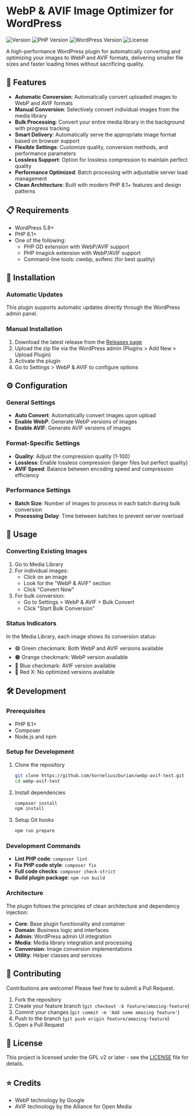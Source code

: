 # WebP & AVIF Image Optimizer for WordPress

![Version](https://img.shields.io/github/v/release/korneliuszburian/webp-avif-test?sort=semver&style=flat-square)
![PHP Version](https://img.shields.io/badge/php-%3E%3D8.1-blue?style=flat-square)
![WordPress Version](https://img.shields.io/badge/wordpress-%3E%3D5.8-blue?style=flat-square)
![License](https://img.shields.io/github/license/korneliuszburian/webp-avif-test?style=flat-square)

A high-performance WordPress plugin for automatically converting and optimizing your images to WebP and AVIF formats, delivering smaller file sizes and faster loading times without sacrificing quality.

## 🌟 Features

- **Automatic Conversion**: Automatically convert uploaded images to WebP and AVIF formats
- **Manual Conversion**: Selectively convert individual images from the media library
- **Bulk Processing**: Convert your entire media library in the background with progress tracking
- **Smart Delivery**: Automatically serve the appropriate image format based on browser support
- **Flexible Settings**: Customize quality, conversion methods, and performance parameters
- **Lossless Support**: Option for lossless compression to maintain perfect quality
- **Performance Optimized**: Batch processing with adjustable server load management
- **Clean Architecture**: Built with modern PHP 8.1+ features and design patterns

## 📋 Requirements

- WordPress 5.8+
- PHP 8.1+
- One of the following:
  - PHP GD extension with WebP/AVIF support
  - PHP Imagick extension with WebP/AVIF support
  - Command-line tools: cwebp, avifenc (for best quality)

## 🚀 Installation

### Automatic Updates

This plugin supports automatic updates directly through the WordPress admin panel.

### Manual Installation

1. Download the latest release from the [Releases page](https://github.com/korneliuszburian/webp-avif-test/releases)
2. Upload the zip file via the WordPress admin (Plugins > Add New > Upload Plugin)
3. Activate the plugin
4. Go to Settings > WebP & AVIF to configure options

## ⚙️ Configuration

### General Settings

- **Auto Convert**: Automatically convert images upon upload
- **Enable WebP**: Generate WebP versions of images
- **Enable AVIF**: Generate AVIF versions of images

### Format-Specific Settings

- **Quality**: Adjust the compression quality (1-100)
- **Lossless**: Enable lossless compression (larger files but perfect quality)
- **AVIF Speed**: Balance between encoding speed and compression efficiency

### Performance Settings

- **Batch Size**: Number of images to process in each batch during bulk conversion
- **Processing Delay**: Time between batches to prevent server overload

## 🔧 Usage

### Converting Existing Images

1. Go to Media Library
2. For individual images:
   - Click on an image
   - Look for the "WebP & AVIF" section
   - Click "Convert Now"
3. For bulk conversion:
   - Go to Settings > WebP & AVIF > Bulk Convert
   - Click "Start Bulk Conversion"

### Status Indicators

In the Media Library, each image shows its conversion status:
- 🟢 Green checkmark: Both WebP and AVIF versions available
- 🟠 Orange checkmark: WebP version available
- 🔵 Blue checkmark: AVIF version available
- 🔴 Red X: No optimized versions available

## 🛠 Development

### Prerequisites

- PHP 8.1+
- Composer
- Node.js and npm

### Setup for Development

1. Clone the repository
   ```bash
   git clone https://github.com/korneliuszburian/webp-avif-test.git
   cd webp-avif-test
   ```

2. Install dependencies
   ```bash
   composer install
   npm install
   ```

3. Setup Git hooks
   ```bash
   npm run prepare
   ```

### Development Commands

- **Lint PHP code**: `composer lint`
- **Fix PHP code style**: `composer fix`
- **Full code checks**: `composer check-strict`
- **Build plugin package**: `npm run build`

### Architecture

The plugin follows the principles of clean architecture and dependency injection:

- **Core**: Base plugin functionality and container
- **Domain**: Business logic and interfaces
- **Admin**: WordPress admin UI integration
- **Media**: Media library integration and processing
- **Conversion**: Image conversion implementations
- **Utility**: Helper classes and services

## 🔄 Contributing

Contributions are welcome! Please feel free to submit a Pull Request.

1. Fork the repository
2. Create your feature branch (`git checkout -b feature/amazing-feature`)
3. Commit your changes (`git commit -m 'Add some amazing feature'`)
4. Push to the branch (`git push origin feature/amazing-feature`)
5. Open a Pull Request

## 📝 License

This project is licensed under the GPL v2 or later - see the [LICENSE](LICENSE) file for details.

## ⭐ Credits

- WebP technology by Google
- AVIF technology by the Alliance for Open Media
